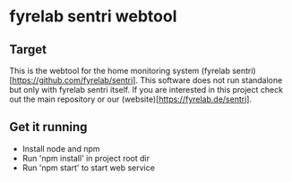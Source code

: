 # fyrelab sentri webtool
## Target
This is the webtool for the home monitoring system (fyrelab sentri)[https://github.com/fyrelab/sentri].
This software does not run standalone but only with fyrelab sentri itself.
If you are interested in this project check out the main repository or our (website)[https://fyrelab.de/sentri].

## Get it running
* Install node and npm
* Run 'npm install' in project root dir
* Run 'npm start' to start web service
